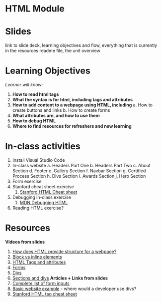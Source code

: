 # HTML Module

# Slides
link to slide deck, learning objectives and flow, everything that is currently in the resources readme file, the unit overview

# Learning Objectives
_Learner will know:_

1. **How to read html tags**
2. **What the syntax is for html, including tags and attributes**
3. **How to add content to a webpage using HTML, including**
   a. How to create buttons and links
   b. How to create forms
4. **What attributes are, and how to use them**
5. **How to debug HTML**
6. **Where to find resources for refreshers and new learning**

# In-class activities

1. Install Visual Studio Code 
2. In-class website 
   a.  Headers Part One 
   b.  Headers Part Two
   c.  About Section
   d.  Footer
   e.  Gallery Section
   f.  Navbar Section 
   g.  Certified Process Section
   h.  Divs Section
   i.  Awards Section
   j.  Hero Section 
3. Form exercise
4. Stanford cheat sheet exercise
   1. [Stanford HTML Cheat sheet](https://web.stanford.edu/group/csp/cs21/htmlcheatsheet.pdf)	
5. Debugging in-class exercise 
   1. [MDN Debugging HTML](https://developer.mozilla.org/en-US/docs/Learn/HTML/Introduction_to_HTML/Debugging_HTML)
6. Reading HTML exercise? 

# Resources
**Videos from slides**
1. [How does HTML provide structure for a webpage?](https://youtu.be/90kC1YLNF3U)
2. [Block vs inline elements](https://youtu.be/XHjoohto2-w)
3. [HTML Tags and attributes](https://youtu.be/vNOyRZIkC7o)
4. [Forms](https://youtu.be/2O8pkybH6po)
5. [Divs](https://youtu.be/AxC1yzzPm5Q)
6. [Sections and divs](https://youtu.be/p4JZHK7WNn0)
**Articles + Links from slides**
1. [Complete list of form inputs](https://www.w3schools.com/html/html_form_input_types.asp)
2. [Basic website example](https://www.basicwebsiteexample.com) - where would a developer use divs?
3. [Stanford HTML tag cheat sheet](https://web.stanford.edu/group/csp/cs21/htmlcheatsheet.pdf)